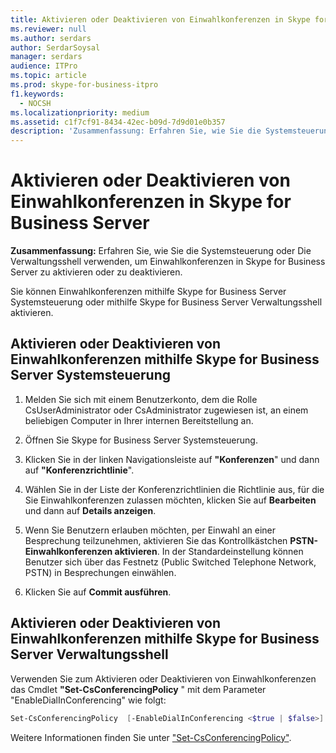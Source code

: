 ```yaml
---
title: Aktivieren oder Deaktivieren von Einwahlkonferenzen in Skype for Business Server
ms.reviewer: null
ms.author: serdars
author: SerdarSoysal
manager: serdars
audience: ITPro
ms.topic: article
ms.prod: skype-for-business-itpro
f1.keywords:
  - NOCSH
ms.localizationpriority: medium
ms.assetid: c1f7cf91-8434-42ec-b09d-7d9d01e0b357
description: 'Zusammenfassung: Erfahren Sie, wie Sie die Systemsteuerung oder Verwaltungsshell verwenden, um Einwahlkonferenzen in Skype for Business Server zu aktivieren oder zu deaktivieren.'
---
```


# <a name="enable-or-disable-dial-in-conferencing-in-skype-for-business-server"></a>Aktivieren oder Deaktivieren von Einwahlkonferenzen in Skype for Business Server
 
**Zusammenfassung:** Erfahren Sie, wie Sie die Systemsteuerung oder Die Verwaltungsshell verwenden, um Einwahlkonferenzen in Skype for Business Server zu aktivieren oder zu deaktivieren.
  
Sie können Einwahlkonferenzen mithilfe Skype for Business Server Systemsteuerung oder mithilfe Skype for Business Server Verwaltungsshell aktivieren.
  
## <a name="enable-or-disable-dial-in-conferencing-by-using-skype-for-business-server-control-panel"></a>Aktivieren oder Deaktivieren von Einwahlkonferenzen mithilfe Skype for Business Server Systemsteuerung

1. Melden Sie sich mit einem Benutzerkonto, dem die Rolle CsUserAdministrator oder CsAdministrator zugewiesen ist, an einem beliebigen Computer in Ihrer internen Bereitstellung an.
    
2.  Öffnen Sie Skype for Business Server Systemsteuerung.
    
3. Klicken Sie in der linken Navigationsleiste auf **"Konferenzen**" und dann auf **"Konferenzrichtlinie**".
    
4. Wählen Sie in der Liste der Konferenzrichtlinien die Richtlinie aus, für die Sie Einwahlkonferenzen zulassen möchten, klicken Sie auf **Bearbeiten** und dann auf **Details anzeigen**. 
    
5. Wenn Sie Benutzern erlauben möchten, per Einwahl an einer Besprechung teilzunehmen, aktivieren Sie das Kontrollkästchen **PSTN-Einwahlkonferenzen aktivieren**. In der Standardeinstellung können Benutzer sich über das Festnetz (Public Switched Telephone Network, PSTN) in Besprechungen einwählen.
    
6. Klicken Sie auf **Commit ausführen**. 
    
## <a name="enable-or-disable-dial-in-conferencing-by-using-skype-for-business-server-management-shell"></a>Aktivieren oder Deaktivieren von Einwahlkonferenzen mithilfe Skype for Business Server Verwaltungsshell

Verwenden Sie zum Aktivieren oder Deaktivieren von Einwahlkonferenzen das Cmdlet **"Set-CsConferencingPolicy** " mit dem Parameter "EnableDialInConferencing" wie folgt:
  
```PowerShell
Set-CsConferencingPolicy  [-EnableDialInConferencing <$true | $false>] 
```

Weitere Informationen finden Sie unter ["Set-CsConferencingPolicy"](/powershell/module/skype/set-csconferencingpolicy?view=skype-ps).
